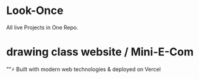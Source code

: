 # Look-Once
All live Projects in One Repo.


# drawing class website / Mini-E-Com
""⚡ Built with modern web technologies & deployed on Vercel
